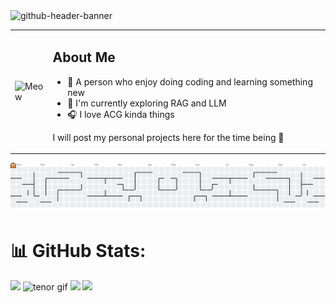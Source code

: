 <img width="2125" height="575" alt="github-header-banner" src="https://github.com/user-attachments/assets/f81762f3-8ec7-4f7d-8c87-a064cb8d3c11" />
<div align="left">
  <table style="width: 100%; max-width: 2125px;">
    <tr>
      <td width="12%">
        <img src="https://github.com/user-attachments/assets/252f9ecb-0b90-4ff9-9832-e5f3ad497c39" width="195" height="175" alt="Meow"/>
      </td>
      <td width="88%">
        <h2>About Me</h2>
        <ul align="left">
          <li>🌠 A person who enjoy doing coding and learning something new </li>
          <li>📖 I'm currently exploring RAG and LLM</li>
          <li>🎧 I love ACG kinda things</li>
        </ul>
        <p align="left">
          I will post my personal projects here for the time being 🚀
        </p>
      </td>
    </tr>
  </table>
</div>

<picture>
  <source media="(prefers-color-scheme: dark)" srcset="https://raw.githubusercontent.com/lululuqman/lululuqman/output/pacman-contribution-graph-dark.svg">
  <source media="(prefers-color-scheme: light)" srcset="https://raw.githubusercontent.com/lululuqman/lululuqman/output/pacman-contribution-graph.svg">
  <img alt="pacman contribution graph" src="https://raw.githubusercontent.com/lululuqman/lululuqman/output/pacman-contribution-graph.svg">
</picture>

# 📊 GitHub Stats:
![](https://github-readme-stats.vercel.app/api?username=lululuqman&theme=tokyonight&hide_border=false&include_all_commits=false&count_private=false)
<img src="https://github.com/user-attachments/assets/04977826-61b0-47c2-ac1e-642de8fe21c4" width="160" height="195" alt="tenor gif">
![](https://nirzak-streak-stats.vercel.app/?user=lululuqman&theme=tokyonight&hide_border=false)
![](https://github-readme-stats.vercel.app/api/top-langs/?username=lululuqman&theme=tokyonight&hide_border=false&include_all_commits=false&count_private=false&layout=compact)
